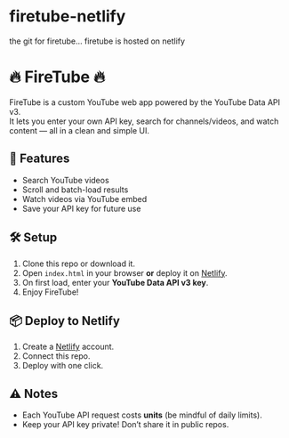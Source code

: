 # firetube-netlify
the git for firetube… firetube is hosted on netlify

# 🔥 FireTube 🔥

FireTube is a custom YouTube web app powered by the YouTube Data API v3.  
It lets you enter your own API key, search for channels/videos, and watch content — all in a clean and simple UI.

## 🚀 Features
- Search YouTube videos
- Scroll and batch-load results
- Watch videos via YouTube embed
- Save your API key for future use

## 🛠️ Setup
1. Clone this repo or download it.
2. Open `index.html` in your browser **or** deploy it on [Netlify](https://www.netlify.com).
3. On first load, enter your **YouTube Data API v3 key**.
4. Enjoy FireTube!

## 📦 Deploy to Netlify
1. Create a [Netlify](https://www.netlify.com) account.
2. Connect this repo.
3. Deploy with one click.

## ⚠️ Notes
- Each YouTube API request costs **units** (be mindful of daily limits).
- Keep your API key private! Don’t share it in public repos.

